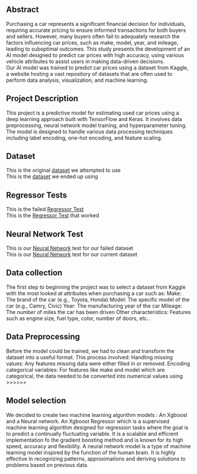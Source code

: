 ## Abstract <br>
Purchasing a car represents a significant financial decision for individuals, requiring accurate pricing to ensure informed transactions for both buyers and sellers. However, many buyers often fail to adequately research the factors influencing car prices, 
such as make, model, year, and mileage, leading to suboptimal outcomes. This study presents the development of an AI model designed to predict car prices with high accuracy, using various vehicle attributes to assist users in making data-driven decisions.
<br>
Our AI model was trained to predict car prices using a dataset from Kaggle, a website hosting a vast repository of datasets that are often used to perform data analysis, visualization, and machine learning. 
## Project Description
This project is a predictive model for estimating used car prices using a deep learning approach built with TensorFlow and Keras. It involves data preprocessing, neural network model training, and hyperparameter tuning. The model is designed to handle various data processing techniques including label encoding, one-hot encoding, and feature scaling.

## Dataset 
This is the original [dataset](used_cars.csv) we attempted to use 
<br>
This is the [dataset](used_cars_clean.csv) we ended up using

## Regressor Tests
This is the failed [Regressor Test](XGBoostTest.ipynb) <br>
This is the [Regressor Test](UsedCarXGBRegressor.ipynb) that worked

## Neural Network Test
This is our [Neural Network](UsedCarNeuralNetworkTest.ipynb) test for our failed dataset <br>
This is our [Neural Network](UsedCarNeuralNetwork.ipynb) test for our current dataset

## Data collection
The first step to beginning the project was to select a dataset from Kaggle with the most looked at attributes when purchasing a car such as:
Make: The brand of the car (e.g., Toyota, Honda)
Model: The specific model of the car (e.g., Camry, Civic)
Year: The manufacturing year of the car
Mileage: The number of miles the car has been driven
Other characteristics: Features such as engine size, fuel type, color, number of doors, etc..

## Data Preprocessing
Before the model could be trained, we had to clean and transform the dataset into a useful format. This process involved:
Handling missing values: Any features missing data were either filled in or removed.
Encoding categorical variables: For features like make and model which are categorical, the data needed to be converted into numerical values using >>>>>>

## Model selection

We decided to create two machine learning algorithm models : An Xgboost and a Neural network. An Xgboost Regressor which is a supervised machine learning algorithm designed for regression tasks where the goal is to predict a continually fluctuating variable. It is a scalable and efficient implementation fo the gradient boosting method and is known for its high speed, accuracy and flexibility. A neural network model is a type of machine learning model inspired by the function of the human brain. It is highly effective in recognizing patterns, approximations and deriving solutions to problems based on previous data.



